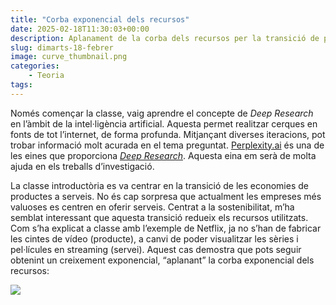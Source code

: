```yaml
---
title: "Corba exponencial dels recursos"
date: 2025-02-18T11:30:03+00:00
description: Aplanament de la corba dels recursos per la transició de productes a serveis
slug: dimarts-18-febrer
image: curve_thumbnail.png
categories:
    - Teoria
tags:
---
```


Només començar la classe, vaig aprendre el concepte de _Deep Research_ en l’àmbit de la intel·ligència artificial. Aquesta permet realitzar cerques en fonts de tot l’internet, de forma profunda. Mitjançant diverses iteracions, pot trobar informació molt acurada en el tema preguntat. [Perplexity.ai](https://www.perplexity.ai/) és una de les eines que proporciona _[Deep Research](https://www.perplexity.ai/hub/blog/introducing-perplexity-deep-research)_. Aquesta eina em serà de molta ajuda en els treballs d’investigació.

La classe introductòria es va centrar en la transició de les economies de productes a serveis. No és cap sorpresa que actualment les empreses més valuoses es centren en oferir serveis. Centrat a la sostenibilitat, m’ha semblat interessant que aquesta transició redueix els recursos utilitzats. Com s’ha explicat a classe amb l’exemple de Netflix, ja no s’han de fabricar les cintes de vídeo (producte), a canvi de poder visualitzar les sèries i pel·lícules en streaming (servei). Aquest cas demostra que pots seguir obtenint un creixement exponencial, “aplanant” la corba exponencial dels recursos:

![](/dgsi/post/dimarts-18-febrer/curve.png)